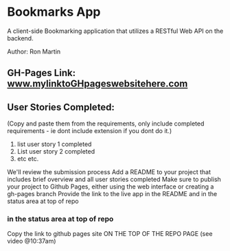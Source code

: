 # Bookmarks App
A client-side Bookmarking application that utilizes a RESTful Web API on the backend. 

Author: Ron Martin

## GH-Pages Link: www.mylinktoGHpageswebsitehere.com

## User Stories Completed:

(Copy and paste them from the requirements, only include completed requirements - ie dont include extension if you dont do it.)
1. list user story 1 completed
2. List user story 2 completed
3. etc etc.

We'll review the submission process
Add a README to your project that includes brief overview and all user stories completed
Make sure to publish your project to Github Pages, either using the web interface or creating a gh-pages branch
Provide the link to the live app in the README and in the status area at top of repo

### in the status area at top of repo

Copy the link to github pages site ON THE TOP OF THE REPO PAGE (see video @10:37am)